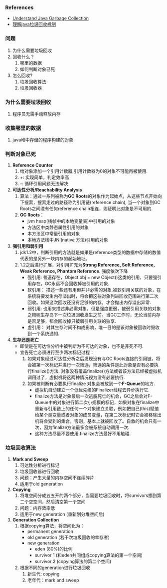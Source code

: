 ### References
* [Understand Java Garbage Collection](https://www.cubrid.org/blog/understanding-java-garbage-collection)
* [理解java垃圾回收机制](http://jayfeng.com/2016/03/11/%E7%90%86%E8%A7%A3Java%E5%9E%83%E5%9C%BE%E5%9B%9E%E6%94%B6%E6%9C%BA%E5%88%B6/)

### 问题
1. 为什么需要垃圾回收
2. 回收什么？
	1. 哪里的数据
	2. 如何判断对象已死
3. 怎么回收?
	1. 垃圾回收算法
	2. 垃圾回收器

### 为什么需要垃圾回收
1. 程序员无需手动释放内存

### 收集哪里的数据
1. java堆中存储的程序构建的对象

### 判断对象已死

1. **Reference Counter**
	1. 给对象添加一个引用计数器,引用计数器为0的对象不可能再被使用.
	2. +: 实现简单，判定效率高
	3. -: 循环引用问题无法解决
2. **可达性分析/Reachability Analysis**
	1. 算法：通过一系列被称为**GC Roots**的对象作为起始点，从这些节点开始向下搜索，搜索走过的路径称为引用链(reference chain), 当一个对象到GC Roots之间没有任何reference chain相连，则证明此对象是不可用的.
	2. **GC Roots**：
		* jvm heap(栈帧中的本地变量表)中引用的对象
		* 方法区中类静态属性引用的对象
		* 本方法区中常量引用的对象
		* 本地方法栈中JNI(native 方法)引用的对象
3. **强引用和弱引用**
	1. jdk1.2中，判断引用的方法就是如果是reference类型的数据中存储的数值代表的是另外一块内存的起始地址。
	2. 1.2之后进行扩展，对引用扩充为**Strong Reference, Soft Reference, Weak Reference, Phantom Reference**. 强度依次下降
		* 强引用: 普遍存在，Object obj = new Object()这类的引用，只要强引用存在，GC永远不会回收掉被引用的对象.
		* 软引用： 描述一些还有用但并非必需的对象.被软引用关联的对象，在系统将要发生内存溢出时，将会把这些对象列进回收范围进行第二次回收。如果这次回收还没有足够的内存，才会抛出内存溢出异常.
		* 弱引用: 也用来描述非必需对象，但是强度更弱，被弱引用关联的对象之鞥呢生存岛下一次垃圾回收发生之前。当GC工作时，无论当前内存是否足够，都会回收掉只被弱引用关联的独享.
		* 虚引用： 对其生存时间不构成影响，唯一目的是该对象被回收时毁收到一个系统通知.
4. **生存还是死亡**
	* 即使是在可达性分析中被判断为不可达的对象，也不是非死不可.
	* 宣告死亡必须进行至少两次标记过程：
		1. 如果对象经过可达性分析之后发现没有与GC Roots连接的引用链，将会被第一次标记并进行一次筛选，筛选的条件是此对象是否有必要执行finalize()方法. 对象没有覆盖finalize()方法或者该方法已经被虚拟机调用过了，虚拟机将这两种情况视为没有必要执行.
		2. 如果被判断有必要执行finalize 对象会被放到一个**F-Queue**的地方.
			* 虚拟机自动建立一个低优先级的Finalizer线程去异步执行它.
			* finalize方法是对象最后一次逃脱死亡的机会，GC之后会对F-Queue中的对象进行第二次小规模的标记，如果对象在finalize中重新与引用链上的任何一个对象建立关联，例如把自己(this)赋值给某个类变量或者对象的成员变量，在第二次标记时它会被移除出机将会受到的集合，否则，基本上就被回收了。自救的机会只有一次，因为finalize方法最多会被系统自动调用一次.
			* 这种方法尽量不要使用.finalize方法最好不用触碰.
			
### 垃圾回收算法
1. **Mark and Sweep**
	1. 可达性分析进行标记
	2. 垃圾回收器进行回收
	3. 问题：产生大量的内存空间不连续碎片
	4. 适用于old generation
2. **Copying**
	1. 将堆空间分成五五开的两个部分，当需要垃圾回收时，将survivors挪到第二个空空间，然后清空第一个空间
	2. 问题：内存效率低
	3. 适用于new generation (重新划分堆空间后)
3. **Generation Collection**
	1. 根据copying算法，将空间化为：
		* permanent generation
		* old generation (若干次垃圾回收的幸存者)
		* new generation
			* eden (80%)的比例
			* survivor 1 (和eden共同组成copying算法的第一个空间)
			* survivor 2 (copying算法的第二个空间)
	2. 根据不同的generation进行垃圾回收
		1. 新生代: copying
		2. 老年代：mark and sweep
	
		
	
